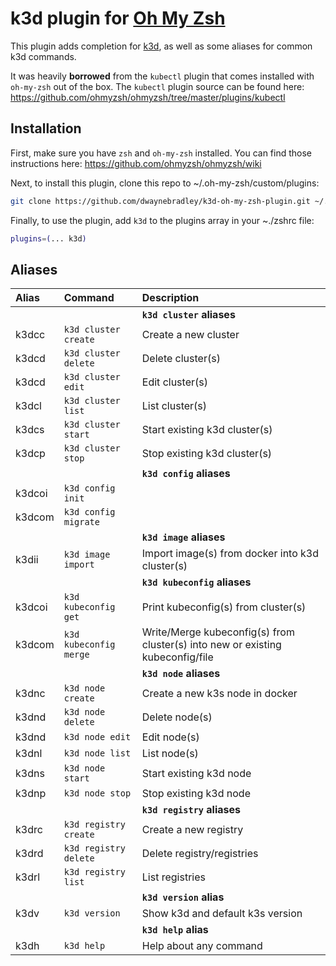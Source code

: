 # k3d plugin for [Oh My Zsh](https://ohmyz.sh/)

This plugin adds completion for [k3d](https://k3d.io/), as well as some aliases for common k3d
commands.

It was heavily **borrowed** from the `kubectl` plugin that comes installed with `oh-my-zsh` out
of the box. The `kubectl` plugin source can be found here: 
https://github.com/ohmyzsh/ohmyzsh/tree/master/plugins/kubectl

## Installation

First, make sure you have `zsh` and `oh-my-zsh` installed. You can find
those instructions here: https://github.com/ohmyzsh/ohmyzsh/wiki

Next, to install this plugin, clone this repo to ~/.oh-my-zsh/custom/plugins:

```zsh
git clone https://github.com/dwaynebradley/k3d-oh-my-zsh-plugin.git ~/.oh-my-zsh/custom/plugins/k3d
```

Finally, to use the plugin, add `k3d` to the plugins array in your ~./zshrc file:

```zsh
plugins=(... k3d)
```

## Aliases

| Alias   | Command                   | Description                                                                    |
|:--------|:--------------------------|:-------------------------------------------------------------------------------|
|         |                           | **`k3d cluster` aliases**                                                      |
| k3dcc   | `k3d cluster create`      | Create a new cluster                                                           |
| k3dcd   | `k3d cluster delete`      | Delete cluster(s)                                                              |
| k3dcd   | `k3d cluster edit`        | Edit cluster(s)                                                                |
| k3dcl   | `k3d cluster list`        | List cluster(s)                                                                |
| k3dcs   | `k3d cluster start`       | Start existing k3d cluster(s)                                                  |
| k3dcp   | `k3d cluster stop`        | Stop existing k3d cluster(s)                                                   |
|         |                           | **`k3d config` aliases**                                                       |
| k3dcoi  | `k3d config init`         |                                                                                |
| k3dcom  | `k3d config migrate`      |                                                                                |
|         |                           | **`k3d image` aliases**                                                        |
| k3dii   | `k3d image import`        | Import image(s) from docker into k3d cluster(s)                                |
|         |                           | **`k3d kubeconfig` aliases**                                                   |
| k3dcoi  | `k3d kubeconfig get`      | Print kubeconfig(s) from cluster(s)                                            |
| k3dcom  | `k3d kubeconfig merge`    | Write/Merge kubeconfig(s) from cluster(s) into new or existing kubeconfig/file |
|         |                           | **`k3d node` aliases**                                                         |
| k3dnc   | `k3d node create`         | Create a new k3s node in docker                                                |
| k3dnd   | `k3d node delete`         | Delete node(s)                                                                 |
| k3dnd   | `k3d node edit`           | Edit node(s)                                                                   |
| k3dnl   | `k3d node list`           | List node(s)                                                                   |
| k3dns   | `k3d node start`          | Start existing k3d node                                                        |
| k3dnp   | `k3d node stop`           | Stop existing k3d node                                                         |
|         |                           | **`k3d registry` aliases**                                                     |
| k3drc   | `k3d registry create`     | Create a new registry                                                          |
| k3drd   | `k3d registry delete`     | Delete registry/registries                                                     |
| k3drl   | `k3d registry list`       | List registries                                                                |
|         |                           | **`k3d version` alias**                                                        |
| k3dv    | `k3d version`             | Show k3d and default k3s version                                               |
|         |                           | **`k3d help` alias**                                                           |
| k3dh    | `k3d help`                | Help about any command                                                         |
